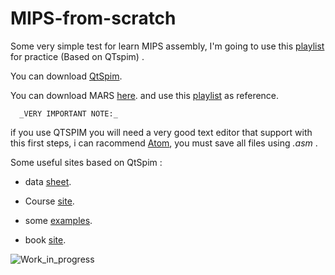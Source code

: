 # MIPS-from-scratch

Some very simple test for learn MIPS assembly, I'm going to use this [playlist](https://www.youtube.com/watch?v=IQ7ElPRPBLQindex=1&list=PLW7Cvy3HywwwiTivCN8jm2yDn9N5Eyxza) for practice (Based on QTspim) .

You can download [QtSpim](https://sourceforge.net/projects/spimsimulator/files/). 

You can download MARS [here](http://courses.missouristate.edu/KenVollmar/mars/download.htm).
and use this [playlist](https://www.youtube.com/watch?v=u5Foo6mmW0I&list=PL5b07qlmA3P6zUdDf-o97ddfpvPFuNa5A) as reference.

      _VERY IMPORTANT NOTE:_
if you use QTSPIM you will need a very good text editor that support with this first steps, i can racommend [Atom](https://atom.io/), you must save all files using _.asm_ .

Some useful sites based on QtSpim :

* data [sheet](https://inst.eecs.berkeley.edu/~cs61c/resources/MIPS_Green_Sheet.pdf).

* Course [site](https://chortle.ccsu.edu/AssemblyTutorial/index.html).

* some [examples](http://www.eng.utah.edu/~cs6710/slides/mipsx2.pdf).

* book [site](http://www.egr.unlv.edu/~ed/MIPStextSMv11.pdf).



 ![Work_in_progress](http://cliffordgarstang.com/wp-content/uploads/2013/01/Work_in_progress.png)

